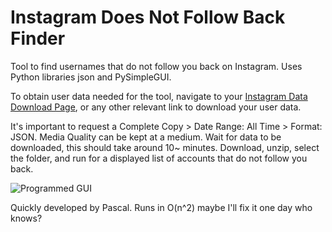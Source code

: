 # Instagram Does Not Follow Back Finder
Tool to find usernames that do not follow you back on Instagram. Uses Python libraries json and PySimpleGUI.


To obtain user data needed for the tool, navigate to your [Instagram Data Download Page](https://accountscenter.instagram.com/info_and_permissions/dyi/), or any other relevant link to download your user data. 

It's important to request a Complete Copy > Date Range: All Time > Format: JSON. Media Quality can be kept at a medium. Wait for data to be downloaded, this should take around 10~ minutes. Download, unzip, select the folder, and run for a displayed list of accounts that do not follow you back.

![Programmed GUI](https://cdn.discordapp.com/attachments/1195594062439399484/1195594778302226572/image.png?ex=65b48f68&is=65a21a68&hm=1307f95308c58ceb8621ac179d0383892ee41a1ded790dbd0e03be48ac05e5fb&)

Quickly developed by Pascal. Runs in O(n^2) maybe I'll fix it one day who knows?
